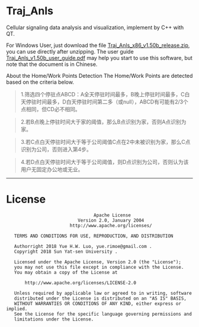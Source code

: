 # Traj_Anls
Cellular signaling data analysis and visualization, implement by C++ with QT.

For Windows User, just download the file [Traj_Anls_x86_v1.50b_release.zip](https://github.com/codeRimoe/Traj_Anls/Traj_Anls_x86_v1.50b_release.zip), you can use directly after unzipping.
The user guide [Traj_Anls_v1.50b_user_guide.pdf](https://github.com/codeRimoe/Traj_Anls/Traj_Anls_v1.50b_user_guide.pdf) may help you start to use this software, but note that the document is in Chinese.

About the Home/Work Points Detection
The Home/Work Points are detected based on the criteria below.
> 1.筛选四个停驻点ABCD：A全天停驻时间最多，B晚上停驻时间最多，C白天停驻时间最多，D白天停驻时间第二多（或null），ABCD有可能有2/3个点相同，但CD必不相同。

> 2.若B点晚上停驻时间大于家的阈值，那么B点识别为家，否则A点识别为家。

> 3.若C点白天停驻时间大于等于公司阈值C点在2中未被识别为家，那么C点识别为公司，否则进入第4步。

> 4.若D点白天停驻时间大于等于公司阈值，则D点识别为公司，否则认为该用户无固定办公地或无业。

---

# License
```
                                 Apache License
                           Version 2.0, January 2004
                        http://www.apache.org/licenses/

   TERMS AND CONDITIONS FOR USE, REPRODUCTION, AND DISTRIBUTION

   Authorright 2018 Yue H.W. Luo, yue.rimoe@gmail.com .
   Copyright 2018 Sun Yat-sen University .

   Licensed under the Apache License, Version 2.0 (the "License");
   you may not use this file except in compliance with the License.
   You may obtain a copy of the License at

       http://www.apache.org/licenses/LICENSE-2.0

   Unless required by applicable law or agreed to in writing, software
   distributed under the License is distributed on an "AS IS" BASIS,
   WITHOUT WARRANTIES OR CONDITIONS OF ANY KIND, either express or implied.
   See the License for the specific language governing permissions and
   limitations under the License.
```